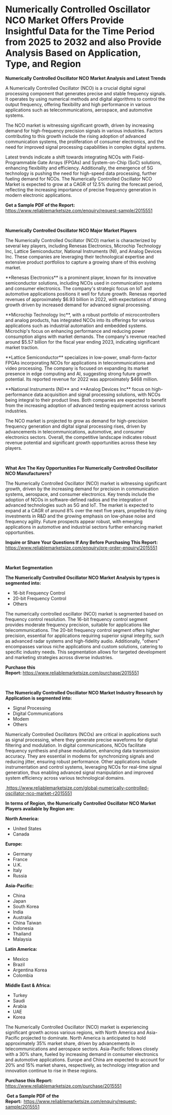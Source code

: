 <p><h1>Numerically Controlled Oscillator NCO Market Offers Provide Insightful Data for the Time Period from 2025 to 2032 and also Provide Analysis Based on Application, Type, and Region</h1></p><p><strong>Numerically Controlled Oscillator NCO Market Analysis and Latest Trends</strong></p>
<p><p>A Numerically Controlled Oscillator (NCO) is a crucial digital signal processing component that generates precise and stable frequency signals. It operates by using numerical methods and digital algorithms to control the output frequency, offering flexibility and high performance in various applications such as telecommunications, aerospace, and automotive systems. </p><p>The NCO market is witnessing significant growth, driven by increasing demand for high-frequency precision signals in various industries. Factors contributing to this growth include the rising adoption of advanced communication systems, the proliferation of consumer electronics, and the need for improved signal processing capabilities in complex digital systems.</p><p>Latest trends indicate a shift towards integrating NCOs with Field-Programmable Gate Arrays (FPGAs) and System-on-Chip (SoC) solutions, enhancing flexibility and efficiency. Additionally, the emergence of 5G technology is pushing the need for high-speed data processing, further fueling demand for NCOs. The Numerically Controlled Oscillator NCO Market is expected to grow at a CAGR of 12.5% during the forecast period, reflecting the increasing importance of precise frequency generation in modern electronic applications.</p></p>
<p><strong>Get a Sample PDF of the Report:&nbsp;</strong> <a href="https://www.reliablemarketsize.com/enquiry/request-sample/2015551?utm_campaign=2959&utm_medium=2&utm_source=Github&utm_content=ia&utm_term=17042025&utm_id=numerically-controlled-oscillator-nco">https://www.reliablemarketsize.com/enquiry/request-sample/2015551</a></p>
<p>&nbsp;</p>
<p><strong>Numerically Controlled Oscillator NCO Major Market Players</strong></p>
<p><p>The Numerically Controlled Oscillator (NCO) market is characterized by several key players, including Renesas Electronics, Microchip Technology Inc, Lattice Semiconductor, National Instruments (NI), and Analog Devices Inc. These companies are leveraging their technological expertise and extensive product portfolios to capture a growing share of this evolving market.</p><p>**Renesas Electronics** is a prominent player, known for its innovative semiconductor solutions, including NCOs used in communication systems and consumer electronics. The company's strategic focus on IoT and automotive applications positions it well for future growth. Renesas reported revenues of approximately $6.93 billion in 2022, with expectations of strong growth driven by increased demand for advanced signal processing.</p><p>**Microchip Technology Inc**, with a robust portfolio of microcontrollers and analog products, has integrated NCOs into its offerings for various applications such as industrial automation and embedded systems. Microchip's focus on enhancing performance and reducing power consumption aligns with market demands. The company's revenue reached around $5.57 billion for the fiscal year ending 2023, indicating significant market traction.</p><p>**Lattice Semiconductor** specializes in low-power, small-form-factor FPGAs incorporating NCOs for applications in telecommunications and video processing. The company is focused on expanding its market presence in edge computing and AI, suggesting strong future growth potential. Its reported revenue for 2022 was approximately $468 million.</p><p>**National Instruments (NI)** and **Analog Devices Inc** focus on high-performance data acquisition and signal processing solutions, with NCOs being integral to their product lines. Both companies are expected to benefit from the increasing adoption of advanced testing equipment across various industries.</p><p>The NCO market is projected to grow as demand for high-precision frequency generation and digital signal processing rises, driven by advancements in telecommunications, automotive, and consumer electronics sectors. Overall, the competitive landscape indicates robust revenue potential and significant growth opportunities across these key players.</p></p>
<p>&nbsp;</p>
<p><strong>What Are The Key Opportunities For Numerically Controlled Oscillator NCO Manufacturers?</strong></p>
<p><p>The Numerically Controlled Oscillator (NCO) market is witnessing significant growth, driven by the increasing demand for precision in communication systems, aerospace, and consumer electronics. Key trends include the adoption of NCOs in software-defined radios and the integration of advanced technologies such as 5G and IoT. The market is expected to expand at a CAGR of around 8% over the next five years, propelled by rising investments in R&D and the growing emphasis on low-phase noise and frequency agility. Future prospects appear robust, with emerging applications in automotive and industrial sectors further enhancing market opportunities.</p></p>
<p><strong>Inquire or Share Your Questions If Any Before Purchasing This Report:</strong> <a href="https://www.reliablemarketsize.com/enquiry/pre-order-enquiry/2015551?utm_campaign=2959&utm_medium=2&utm_source=Github&utm_content=ia&utm_term=17042025&utm_id=numerically-controlled-oscillator-nco">https://www.reliablemarketsize.com/enquiry/pre-order-enquiry/2015551</a></p>
<p>&nbsp;</p>
<p><strong>Market Segmentation</strong></p>
<p><strong>The Numerically Controlled Oscillator NCO Market Analysis by types is segmented into:</strong></p>
<p><ul><li>16-bit Frequency Control</li><li>20-bit Frequency Control</li><li>Others</li></ul></p>
<p><p>The numerically controlled oscillator (NCO) market is segmented based on frequency control resolution. The 16-bit frequency control segment provides moderate frequency precision, suitable for applications like telecommunications. The 20-bit frequency control segment offers higher precision, essential for applications requiring superior signal integrity, such as advanced radar systems and high-fidelity audio. Additionally, "others" encompasses various niche applications and custom solutions, catering to specific industry needs. This segmentation allows for targeted development and marketing strategies across diverse industries.</p></p>
<p><strong>Purchase this Report:&nbsp;</strong><a href="https://www.reliablemarketsize.com/purchase/2015551?utm_campaign=2959&utm_medium=2&utm_source=Github&utm_content=ia&utm_term=17042025&utm_id=numerically-controlled-oscillator-nco">https://www.reliablemarketsize.com/purchase/2015551</a></p>
<p>&nbsp;</p>
<p><strong>The Numerically Controlled Oscillator NCO Market Industry Research by Application is segmented into:</strong></p>
<p><ul><li>Signal Processing</li><li>Digital Communications</li><li>Modem</li><li>Others</li></ul></p>
<p><p>Numerically Controlled Oscillators (NCOs) are critical in applications such as signal processing, where they generate precise waveforms for digital filtering and modulation. In digital communications, NCOs facilitate frequency synthesis and phase modulation, enhancing data transmission accuracy. They are essential in modems for synchronizing signals and reducing jitter, ensuring robust performance. Other applications include instrumentation and control systems, leveraging NCOs for real-time signal generation, thus enabling advanced signal manipulation and improved system efficiency across various technological domains.</p></p>
<p><a href="https://www.reliablemarketsize.com/global-numerically-controlled-oscillator-nco-market-r2015551?utm_campaign=2959&utm_medium=2&utm_source=Github&utm_content=ia&utm_term=17042025&utm_id=numerically-controlled-oscillator-nco">&nbsp;https://www.reliablemarketsize.com/global-numerically-controlled-oscillator-nco-market-r2015551</a></p>
<p><strong>In terms of Region, the Numerically Controlled Oscillator NCO Market Players available by Region are:</strong></p>
<p>
    <p> <strong> North America: </strong>
        <ul>
            <li>United States</li>
            <li>Canada</li>
        </ul>
        </p> 
    <p> <strong> Europe: </strong>
        <ul>
            <li>Germany</li>
            <li>France</li>
            <li>U.K.</li>
            <li>Italy</li>
            <li>Russia</li>
        </ul>
        </p> 
    <p> <strong> Asia-Pacific: </strong>
        <ul>
            <li>China</li>
            <li>Japan</li>
            <li>South Korea</li>
            <li>India</li>
            <li>Australia</li>
            <li>China Taiwan</li>
            <li>Indonesia</li>
            <li>Thailand</li>
            <li>Malaysia</li>
        </ul>
        </p> 
    <p> <strong> Latin America: </strong>
        <ul>
            <li>Mexico</li>
            <li>Brazil</li>
            <li>Argentina Korea</li>
            <li>Colombia</li>
        </ul>
        </p> 
    <p> <strong> Middle East & Africa: </strong>
        <ul>
            <li>Turkey</li>
            <li>Saudi</li>
            <li>Arabia</li>
            <li>UAE</li>
            <li>Korea</li>
        </ul>
    </p>
    </p>
<p><p>The Numerically Controlled Oscillator (NCO) market is experiencing significant growth across various regions, with North America and Asia-Pacific projected to dominate. North America is anticipated to hold approximately 35% market share, driven by advancements in telecommunications and aerospace sectors. Asia-Pacific follows closely with a 30% share, fueled by increasing demand in consumer electronics and automotive applications. Europe and China are expected to account for 20% and 15% market shares, respectively, as technology integration and innovation continue to rise in these regions.</p></p>
<p><strong>Purchase this Report: </strong><a href="https://www.reliablemarketsize.com/purchase/2015551?utm_campaign=2959&utm_medium=2&utm_source=Github&utm_content=ia&utm_term=17042025&utm_id=numerically-controlled-oscillator-nco">https://www.reliablemarketsize.com/purchase/2015551</a></p>
<p>&nbsp;<strong>Get a Sample PDF of the Report:&nbsp;&nbsp;</strong><a href="https://www.reliablemarketsize.com/enquiry/request-sample/2015551?utm_campaign=2959&utm_medium=2&utm_source=Github&utm_content=ia&utm_term=17042025&utm_id=numerically-controlled-oscillator-nco">https://www.reliablemarketsize.com/enquiry/request-sample/2015551</a></p>
<p><strong></strong></p>
<p><p></p><p></p><p></p></p>